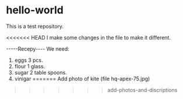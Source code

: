 # hello-world
This is a test repository.

<<<<<<< HEAD
I make some changes in the file to make it different.

-----Recepy----
We need:
1. eggs 3 pcs.
2. flour 1 glass.
3. sugar 2 table spoons.
4. vinigar
=======
Add photo of kite (file hq-apex-75.jpg)
>>>>>>> add-photos-and-discriptions
